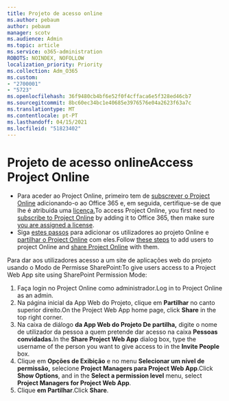 ```yaml
---
title: Projeto de acesso online
ms.author: pebaum
author: pebaum
manager: scotv
ms.audience: Admin
ms.topic: article
ms.service: o365-administration
ROBOTS: NOINDEX, NOFOLLOW
localization_priority: Priority
ms.collection: Adm_O365
ms.custom:
- "2700001"
- "5723"
ms.openlocfilehash: 36f9480cb4bf6e52f0f4cffaca6e5f328ed46cb7
ms.sourcegitcommit: 8bc60ec34bc1e40685e3976576e04a2623f63a7c
ms.translationtype: MT
ms.contentlocale: pt-PT
ms.lasthandoff: 04/15/2021
ms.locfileid: "51823402"
---
```

# <a name="access-project-online"></a><span data-ttu-id="57218-102">Projeto de acesso online</span><span class="sxs-lookup"><span data-stu-id="57218-102">Access Project Online</span></span>

- <span data-ttu-id="57218-103">Para aceder ao Project Online, primeiro tem de [subscrever o Project Online](https://docs.microsoft.com/ProjectOnline/get-started-with-project-online) adicionando-o ao Office 365 e, em seguida, certifique-se de que lhe é atribuída uma [licença.](https://docs.microsoft.com/ProjectOnline/step-1-sign-up-for-project-online#next-make-sure-you-can-get-in)</span><span class="sxs-lookup"><span data-stu-id="57218-103">To access Project Online, you first need to [subscribe to Project Online](https://docs.microsoft.com/ProjectOnline/get-started-with-project-online) by adding it to Office 365, then make sure [you are assigned a license](https://docs.microsoft.com/ProjectOnline/step-1-sign-up-for-project-online#next-make-sure-you-can-get-in).</span></span>
- <span data-ttu-id="57218-104">Siga [estes passos](https://docs.microsoft.com/ProjectOnline/step-2-add-people-to-project-online) para adicionar os utilizadores ao projeto Online e [partilhar o Project Online](https://docs.microsoft.com/ProjectOnline/step-2-add-people-to-project-online#4-finally-share-project-online-with-the-people-you-added) com eles.</span><span class="sxs-lookup"><span data-stu-id="57218-104">Follow [these steps](https://docs.microsoft.com/ProjectOnline/step-2-add-people-to-project-online) to add users to project Online and [share Project Online](https://docs.microsoft.com/ProjectOnline/step-2-add-people-to-project-online#4-finally-share-project-online-with-the-people-you-added) with them.</span></span>

<span data-ttu-id="57218-105">Para dar aos utilizadores acesso a um site de aplicações web do projeto usando o Modo de Permisse SharePoint:</span><span class="sxs-lookup"><span data-stu-id="57218-105">To give users access to a Project Web App site using SharePoint Permission Mode:</span></span>

1. <span data-ttu-id="57218-106">Faça login no Project Online como administrador.</span><span class="sxs-lookup"><span data-stu-id="57218-106">Log in to Project Online as an admin.</span></span>
2. <span data-ttu-id="57218-107">Na página inicial da App Web do Projeto, clique em **Partilhar** no canto superior direito.</span><span class="sxs-lookup"><span data-stu-id="57218-107">On the Project Web App home page, click **Share** in the top right corner.</span></span>
3. <span data-ttu-id="57218-108">Na caixa de diálogo **da App Web do Projeto De partilha,** digite o nome de utilizador da pessoa a quem pretende dar acesso na caixa **Pessoas convidadas.**</span><span class="sxs-lookup"><span data-stu-id="57218-108">In the **Share Project Web App** dialog box, type the username of the person you want to give access to in the **Invite People** box.</span></span>
4. <span data-ttu-id="57218-109">Clique em **Opções de Exibição** e no menu **Selecionar um nível de permissão,** selecione **Project Managers para Project Web App**.</span><span class="sxs-lookup"><span data-stu-id="57218-109">Click **Show Options**, and in the **Select a permission level** menu, select **Project Managers for Project Web App**.</span></span>
5. <span data-ttu-id="57218-110">Clique **em Partilhar**.</span><span class="sxs-lookup"><span data-stu-id="57218-110">Click **Share**.</span></span>
